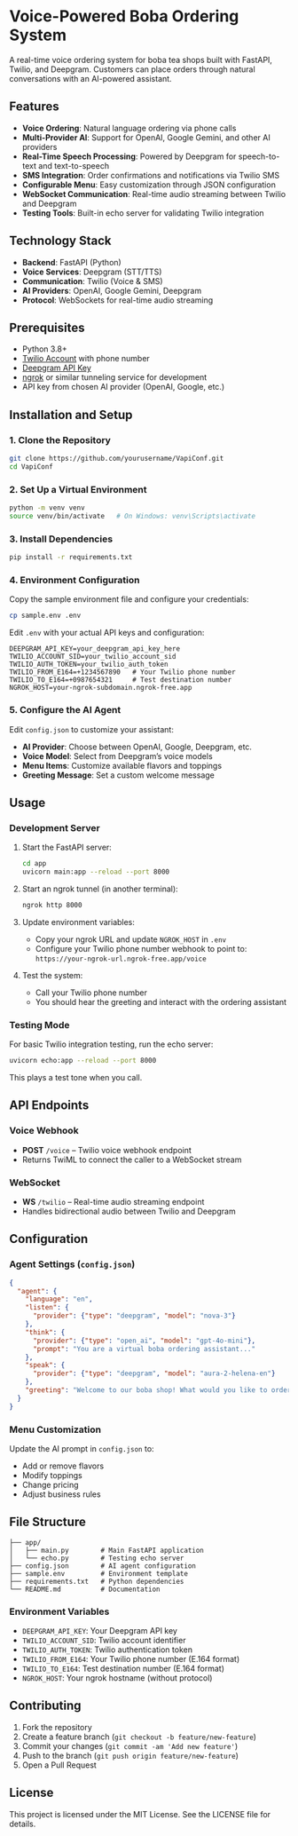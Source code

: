 # Voice-Powered Boba Ordering System

A real-time voice ordering system for boba tea shops built with FastAPI, Twilio, and Deepgram. Customers can place orders through natural conversations with an AI-powered assistant.

## Features

* **Voice Ordering**: Natural language ordering via phone calls
* **Multi-Provider AI**: Support for OpenAI, Google Gemini, and other AI providers
* **Real-Time Speech Processing**: Powered by Deepgram for speech-to-text and text-to-speech
* **SMS Integration**: Order confirmations and notifications via Twilio SMS
* **Configurable Menu**: Easy customization through JSON configuration
* **WebSocket Communication**: Real-time audio streaming between Twilio and Deepgram
* **Testing Tools**: Built-in echo server for validating Twilio integration

## Technology Stack

* **Backend**: FastAPI (Python)
* **Voice Services**: Deepgram (STT/TTS)
* **Communication**: Twilio (Voice & SMS)
* **AI Providers**: OpenAI, Google Gemini, Deepgram
* **Protocol**: WebSockets for real-time audio streaming

## Prerequisites

* Python 3.8+
* [Twilio Account](https://www.twilio.com/) with phone number
* [Deepgram API Key](https://deepgram.com/)
* [ngrok](https://ngrok.com/) or similar tunneling service for development
* API key from chosen AI provider (OpenAI, Google, etc.)

## Installation and Setup

### 1. Clone the Repository

```bash
git clone https://github.com/yourusername/VapiConf.git
cd VapiConf
```

### 2. Set Up a Virtual Environment

```bash
python -m venv venv
source venv/bin/activate   # On Windows: venv\Scripts\activate
```

### 3. Install Dependencies

```bash
pip install -r requirements.txt
```

### 4. Environment Configuration

Copy the sample environment file and configure your credentials:

```bash
cp sample.env .env
```

Edit `.env` with your actual API keys and configuration:

```env
DEEPGRAM_API_KEY=your_deepgram_api_key_here
TWILIO_ACCOUNT_SID=your_twilio_account_sid
TWILIO_AUTH_TOKEN=your_twilio_auth_token
TWILIO_FROM_E164=+1234567890   # Your Twilio phone number
TWILIO_TO_E164=+0987654321     # Test destination number
NGROK_HOST=your-ngrok-subdomain.ngrok-free.app
```

### 5. Configure the AI Agent

Edit `config.json` to customize your assistant:

* **AI Provider**: Choose between OpenAI, Google, Deepgram, etc.
* **Voice Model**: Select from Deepgram’s voice models
* **Menu Items**: Customize available flavors and toppings
* **Greeting Message**: Set a custom welcome message

## Usage

### Development Server

1. Start the FastAPI server:

   ```bash
   cd app
   uvicorn main:app --reload --port 8000
   ```

2. Start an ngrok tunnel (in another terminal):

   ```bash
   ngrok http 8000
   ```

3. Update environment variables:

   * Copy your ngrok URL and update `NGROK_HOST` in `.env`
   * Configure your Twilio phone number webhook to point to:
     `https://your-ngrok-url.ngrok-free.app/voice`

4. Test the system:

   * Call your Twilio phone number
   * You should hear the greeting and interact with the ordering assistant

### Testing Mode

For basic Twilio integration testing, run the echo server:

```bash
uvicorn echo:app --reload --port 8000
```

This plays a test tone when you call.

## API Endpoints

### Voice Webhook

* **POST** `/voice` – Twilio voice webhook endpoint
* Returns TwiML to connect the caller to a WebSocket stream

### WebSocket

* **WS** `/twilio` – Real-time audio streaming endpoint
* Handles bidirectional audio between Twilio and Deepgram

## Configuration

### Agent Settings (`config.json`)

```json
{
  "agent": {
    "language": "en",
    "listen": {
      "provider": {"type": "deepgram", "model": "nova-3"}
    },
    "think": {
      "provider": {"type": "open_ai", "model": "gpt-4o-mini"},
      "prompt": "You are a virtual boba ordering assistant..."
    },
    "speak": {
      "provider": {"type": "deepgram", "model": "aura-2-helena-en"}
    },
    "greeting": "Welcome to our boba shop! What would you like to order?"
  }
}
```

### Menu Customization

Update the AI prompt in `config.json` to:

* Add or remove flavors
* Modify toppings
* Change pricing
* Adjust business rules

## File Structure

```
├── app/
│   ├── main.py        # Main FastAPI application
│   └── echo.py        # Testing echo server
├── config.json        # AI agent configuration
├── sample.env         # Environment template
├── requirements.txt   # Python dependencies
└── README.md          # Documentation
```

### Environment Variables

* `DEEPGRAM_API_KEY`: Your Deepgram API key
* `TWILIO_ACCOUNT_SID`: Twilio account identifier
* `TWILIO_AUTH_TOKEN`: Twilio authentication token
* `TWILIO_FROM_E164`: Your Twilio phone number (E.164 format)
* `TWILIO_TO_E164`: Test destination number (E.164 format)
* `NGROK_HOST`: Your ngrok hostname (without protocol)

## Contributing

1. Fork the repository
2. Create a feature branch (`git checkout -b feature/new-feature`)
3. Commit your changes (`git commit -am 'Add new feature'`)
4. Push to the branch (`git push origin feature/new-feature`)
5. Open a Pull Request

## License

This project is licensed under the MIT License. See the LICENSE file for details.
